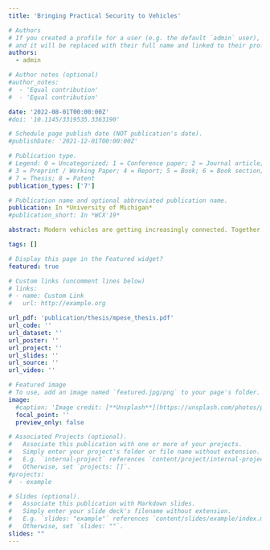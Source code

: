 ```yaml
---
title: 'Bringing Practical Security to Vehicles'

# Authors
# If you created a profile for a user (e.g. the default `admin` user), write the username (folder name) here
# and it will be replaced with their full name and linked to their profile.
authors:
  - admin

# Author notes (optional)
#author_notes:
#  - 'Equal contribution'
#  - 'Equal contribution'

date: '2022-08-01T00:00:00Z'
#doi: '10.1145/3319535.3363190'

# Schedule page publish date (NOT publication's date).
#publishDate: '2021-12-01T00:00:00Z'

# Publication type.
# Legend: 0 = Uncategorized; 1 = Conference paper; 2 = Journal article;
# 3 = Preprint / Working Paper; 4 = Report; 5 = Book; 6 = Book section;
# 7 = Thesis; 8 = Patent
publication_types: ['7']

# Publication name and optional abbreviated publication name.
publication: In *University of Michigan*
#publication_short: In *WCX'19*

abstract: Modern vehicles are getting increasingly connected. Together with more automotive electronics and wireless interfaces, the number of possible attack surfaces increases, raising security concerns. Attacks on cars can have multiple implications, ranging from financial incentives or damage to the compromise of human safety. Although attacks vary, all of them have one component in common, namely CAN bus injection. The CAN bus is the de-facto technology used inside the in-vehicle network to interconnect automotive controllers. An attacker who compromises the CAN bus can inject arbitrary CAN messages to it, making the vehicle misbehave. As a result, countermeasures against the CAN bus attacks need to be implemented by carmakers. Unfortunately, the carmakers have been reluctant to adopt any approach proposed thus far to secure CAN. The main reasons for this reluctance are that (i) CAN injection requires the knowledge of semantics which differs from vehicle to vehicle and is proprietary to the car-makers, as well as (ii) industry-specific functional and cost constraints which have not been reflected in the existing solutions. Any solution that accounts for these constraints has to incur minimal overhead on computational resources and message latency. I address these two points by first showing that proprietary semantics can be automatically reverse-engineered, effectively removing the barrier for CAN injection attacks. I demonstrated this by developing LibreCAN which can quickly and accurately reverse engineer both automotive powertrain- and body-related information in an automated fashion. Adversaries can significantly accelerate their preparation time for a CAN injection attack by obtaining the semantics which car-makers were trying to keep secret by not disclosing it publicly. Second, to meet the industry-specific constraints, I propose S2-CAN and MichiCAN. The former adds confidentiality, authenticity and integrity to the CAN bus without the overhead of cryptography, but by leveraging protocol-specific properties. The latter protects the CAN bus against attacks on its availability, e.g., Denial of Service, by leveraging novel hardware features of automotive controllers. Its main difference from existing work is practicality. Instead of adapting well-known cryptographic techniques from the realm of computer networks which do not satisfy the aforementioned cost and functional constraints, I propose out-of-the-box solutions that leverage protocol- and hardware-based features of automotive networks and controllers. Furthermore, both S2-CAN and MichiCAN are fully backward-compatible with existing hardware and specifications, as well as incur minimal computation and network overheads. CAN injection attacks can also be conducted remotely by accepting malicious data from other cars in vehicle-to-vehicle (V2V) communication scenarios. I propose textbf{CARdea}, a two-phase anomaly detection system that sanitizes incoming data from surrounding vehicles. Compared to computationally-intensive prior work, CARdea combines an in-vehicle light-weight anomaly detection phase with a more resource-heavy machine-learning phase that can be executed on the vehicle, edge or cloud based on available computational resources and manufacturer constraints. Overall, this dissertation demonstrates the omnipresence of CAN injection attacks and develops novel, practical security solutions for CAN and V2X by analyzing the inherent trade-off between security and performance. 

tags: []

# Display this page in the Featured widget?
featured: true

# Custom links (uncomment lines below)
# links:
# - name: Custom Link
#   url: http://example.org

url_pdf: 'publication/thesis/mpese_thesis.pdf'
url_code: ''
url_dataset: ''
url_poster: ''
url_project: ''
url_slides: ''
url_source: ''
url_video: ''

# Featured image
# To use, add an image named `featured.jpg/png` to your page's folder.
image:
  #caption: 'Image credit: [**Unsplash**](https://unsplash.com/photos/pLCdAaMFLTE)'
  focal_point: ''
  preview_only: false

# Associated Projects (optional).
#   Associate this publication with one or more of your projects.
#   Simply enter your project's folder or file name without extension.
#   E.g. `internal-project` references `content/project/internal-project/index.md`.
#   Otherwise, set `projects: []`.
#projects:
#  - example

# Slides (optional).
#   Associate this publication with Markdown slides.
#   Simply enter your slide deck's filename without extension.
#   E.g. `slides: "example"` references `content/slides/example/index.md`.
#   Otherwise, set `slides: ""`.
slides: ""
---
```


